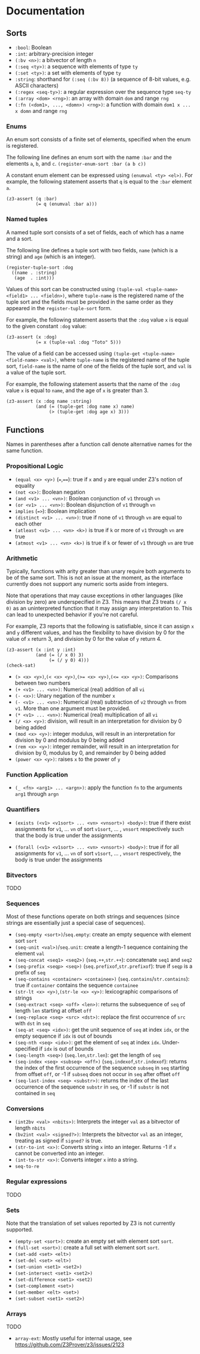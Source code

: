 # Documentation

## Sorts
- `:bool`: Boolean
- `:int`: arbitrary-precision integer
- `(:bv <n>)`: a bitvector of length `n`
- `(:seq <ty>)`: a sequence with elements of type `ty`
- `(:set <ty>)`: a set with elements of type `ty`
- `:string`: shorthand for `(:seq (:bv 8))` (a sequence of 8-bit values, e.g. ASCII characters)
- `(:regex <seq-ty>)`: a regular expression over the sequence type `seq-ty`
- `(:array <dom> <rng>)`: an array with domain `dom` and range `rng`
- `(:fn (<dom1>, ..., <domn>) <rng>)`: a function with domain `dom1 x ... x domn` and range `rng`

### Enums

An enum sort consists of a finite set of elements, specified when the
enum is registered.

The following line defines an enum sort with the name `:bar` and the elements `a`, `b`, and `c`.
`(register-enum-sort :bar (a b c))`

A constant enum element can be expressed using `(enumval <ty> <el>)`.
For example, the following statement asserts that `q` is equal to the
`:bar` element `a`.

```
(z3-assert (q :bar)
           (= q (enumval :bar a)))
```

### Named tuples

A named tuple sort consists of a set of fields, each of which has a
name and a sort.

The following line defines a tuple sort with two fields, `name` (which
is a string) and `age` (which is an integer).

```
(register-tuple-sort :dog
  ((name . :string)
   (age  . :int)))
```

Values of this sort can be constructed using `(tuple-val <tuple-name> <field1> ... <fieldn>)`,
where `tuple-name` is the registered name of the tuple sort and the
fields must be provided in the same order as they appeared in the
`register-tuple-sort` form.

For example, the following statement asserts that the `:dog` value `x`
is equal to the given constant `:dog` value:
```
(z3-assert (x :dog)
           (= x (tuple-val :dog "Toto" 5)))
```

The value of a field can be accessed using `(tuple-get <tuple-name> <field-name> <val>)`,
where `tuple-name` is the registered name of the tuple sort,
`field-name` is the name of one of the fields of the tuple sort, and
`val` is a value of the tuple sort.

For example, the following statement asserts that the name of the
`:dog` value `x` is equal to `name`, and the age of `x` is greater
than 3.

```
(z3-assert (x :dog name :string)
           (and (= (tuple-get :dog name x) name)
                (> (tuple-get :dog age x) 3)))
```

## Functions

Names in parentheses after a function call denote alternative names
for the same function.

### Propositional Logic
- `(equal <x> <y>)` (`=`,`==`): true if `x` and `y` are equal under Z3's notion of equality
- `(not <x>)`: Boolean negation
- `(and <v1> ... <vn>)`: Boolean conjunction of `v1` through `vn`
- `(or <v1> ... <vn>)`: Boolean disjunction of `v1` through `vn`
- `implies` (`=>`): Boolean implication
- `(distinct <v1> ... <vn>)`: true if none of `v1` through `vn` are equal to each other
- `(atleast <v1> ... <vn> <k>)` is true if `k` or more of `v1` through `vn` are true
- `(atmost <v1> ... <vn> <k>)` is true if `k` or fewer of `v1` through `vn` are true

### Arithmetic
Typically, functions with arity greater than unary require both
arguments to be of the same sort. This is not an issue at the moment,
as the interface currently does not support any numeric sorts aside
from integers.

Note that operations that may cause exceptions in other languages
(like division by zero) are underspecified in Z3. This means that Z3
treats `(/ x 0)` as an uninterpreted function that it may assign any
interpretation to. This can lead to unexpected behavior if you're not
careful.

For example, Z3 reports that the following is satisfiable, since it
can assign `x` and `y` different values, and has the flexibility to
have division by 0 for the value of `x` return 3, and division by 0
for the value of `y` return 4.

```
(z3-assert (x :int y :int)
           (and (= (/ x 0) 3)
                (= (/ y 0) 4)))
(check-sat)
```

- `(> <x> <y>)`,`(< <x> <y>)`,`(>= <x> <y>)`,`(<= <x> <y>)`: Comparisons
  between two numbers
- `(+ <v1> ... <vn>)`: Numerical (real) addition of all `vi`
- `(- <x>)`: Unary negation of the number `x`
- `(- <v1> ... <vn>)`: Numerical (real) subtraction of `v2` through `vn`
  from `v1`. More than one argument must be provided.
- `(* <v1> ... <vn>)`: Numerical (real) multiplication of all `vi`
- `(/ <x> <y>)`: division, will result in an interpretation for division
  by 0 being added
- `(mod <x> <y>)`: integer modulus, will result in an interpretation for
  division by 0 and modulus by 0 being added
- `(rem <x> <y>)`: integer remainder, will result in an interpretation
  for division by 0, modulus by 0, and remainder by 0 being added
- `(power <x> <y>)`: raises `x` to the power of `y`

### Function Application
- `(_ <fn> <arg1> ... <argn>)`: apply the function `fn` to the arguments
  `arg1` through `argn`

### Quantifiers
- `(exists (<v1> <v1sort> ... <vn> <vnsort>) <body>)`: true if there
  exist assignments for `v1`, ... `vn` of sort `v1sort`, ... ,
  `vnsort` respectively such that the body is true under the
  assignments

- `(forall (<v1> <v1sort> ... <vn> <vnsort>) <body>)`: true if for
  all assignments for `v1`, ... `vn` of sort `v1sort`, ... , `vnsort`
  respectively, the body is true under the assignments

### Bitvectors
TODO

### Sequences
Most of these functions operate on both strings and sequences (since
strings are essentially just a special case of sequences).

- `(seq-empty <sort>)`/`seq.empty`: create an empty sequence with
  element sort `sort`
- `(seq-unit <val>)`/`seq.unit`: create a length-1 sequence containing
  the element `val`
- `(seq-concat <seq1> <seq2>)` (`seq.++`,`str.++`): concatenate `seq1`
  and `seq2`
- `(seq-prefix <seqp> <seq>)` (`seq.prefixof`,`str.prefixof`): true if
  `seqp` is a prefix of `seq`
- `(seq-contains <container> <containee>)` (`seq.contains`/`str.contains`):
  true if `container` contains the sequence `containee`
- `(str-lt <x> <y>)`,`(str-le <x> <y>)`: lexicographic comparisons of
  strings
- `(seq-extract <seq> <off> <len>)`: returns the subsequence of `seq`
  of length `len` starting at offset `off`
- `(seq-replace <seq> <src> <dst>)`: replace the first occurrence of
  `src` with `dst` in `seq`
- `(seq-at <seq> <idx>)`: get the unit sequence of `seq` at index `idx`,
  or the empty sequence if `idx` is out of bounds
- `(seq-nth <seq> <idx>)`: get the element of `seq` at index `idx`.
  Under-specified if `idx` is out of bounds
- `(seq-length <seq>)` (`seq.len`,`str.len`): get the length of `seq`
- `(seq-index <seq> <subseq> <off>)` (`seq.indexof`,`str.indexof`):
  returns the index of the first occurrence of the sequence `subseq`
  in `seq` starting from offset `off`, or -1 if `subseq` does not
  occur in `seq` after offset `off`
- `(seq-last-index <seq> <substr>)`: returns the index of the last
  occurrence of the sequence `substr` in `seq`, or -1 if `substr` is
  not contained in `seq`

### Conversions
- `(int2bv <val> <nbits>)`: Interprets the integer `val` as a bitvector
  of length `nbits`
- `(bv2int <val> <signed?>)`: Interprets the bitvector `val` as an
  integer, treating as signed if `signed?` is true.
- `(str-to-int <x>)`: Converts string `x` into an integer. Returns -1 if
  `x` cannot be converted into an integer.
- `(int-to-str <x>)`: Converts integer `x` into a string.
- `seq-to-re`

### Regular expressions
TODO

### Sets
Note that the translation of set values reported by Z3 is not
currently supported.

- `(empty-set <sort>)`: create an empty set with element sort `sort`.
- `(full-set <sort>)`: create a full set with element sort `sort`.
- `(set-add <set> <elt>)`
- `(set-del <set> <elt>)`
- `(set-union <set1> <set2>)`
- `(set-intersect <set1> <set2>)`
- `(set-difference <set1> <set2)`
- `(set-complement <set>)`
- `(set-member <elt> <set>)`
- `(set-subset <set1> <set2>)`

### Arrays
TODO
- `array-ext`: Mostly useful for internal usage, see https://github.com/Z3Prover/z3/issues/2123
